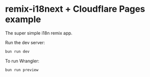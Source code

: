 # remix-i18next + Cloudflare Pages example
The super simple i18n remix app.

Run the dev server:
```bash
bun run dev
```

To run Wrangler:
```bash
bun run preview
```

